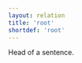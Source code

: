 ```yaml
---
layout: relation
title: 'root'
shortdef: 'root'
---
```


Head of a sentence.
<!-- Interlanguage links updated Út zář 29 20:43:27 CEST 2020 -->
